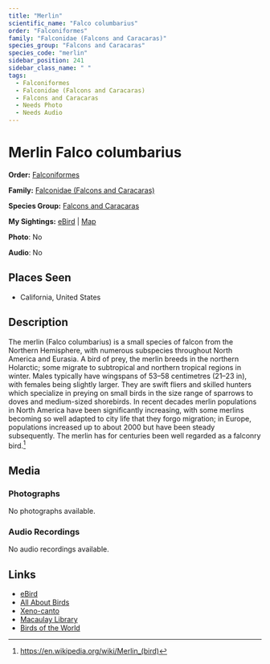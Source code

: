 ```yaml
---
title: "Merlin"
scientific_name: "Falco columbarius"
order: "Falconiformes"
family: "Falconidae (Falcons and Caracaras)"
species_group: "Falcons and Caracaras"
species_code: "merlin"
sidebar_position: 241
sidebar_class_name: " "
tags: 
  - Falconiformes
  - Falconidae (Falcons and Caracaras)
  - Falcons and Caracaras
  - Needs Photo
  - Needs Audio
---
```


# Merlin <span className='sci_name'>Falco columbarius</span>

**Order:** [Falconiformes](/tags/falconiformes)

**Family:** [Falconidae (Falcons and Caracaras)](/tags/falconidae-falcons-and-caracaras)

**Species Group:** [Falcons and Caracaras](/tags/falcons-and-caracaras)

**My Sightings:** [eBird](https://ebird.org/lifelist?r=world&time=life&spp=merlin) | [Map](/map?species_code=merlin)

**Photo**: No 

**Audio**: No

## Places Seen

* California, United States

## Description
The merlin (Falco columbarius) is a small species of falcon from the Northern Hemisphere, with numerous subspecies throughout North America and Eurasia. A bird of prey, the merlin breeds in the northern Holarctic; some migrate to subtropical and northern tropical regions in winter.  Males typically have wingspans of 53–58 centimetres (21–23 in), with females being slightly larger. They are swift fliers and skilled hunters which specialize in preying on small birds in the size range of sparrows to doves and medium-sized shorebirds. In recent decades merlin populations in North America have been significantly increasing, with some merlins becoming so well adapted to city life that they forgo migration; in Europe, populations increased up to about 2000 but have been steady subsequently. The merlin has for centuries been well regarded as a falconry bird.[^1]

[^1]: https://en.wikipedia.org/wiki/Merlin_(bird)

## Media
### Photographs
No photographs available.

### Audio Recordings
No audio recordings available.

## Links
* [eBird](https://ebird.org/species/merlin) 
* [All About Birds](https://www.allaboutbirds.org/guide/merlin) 
* [Xeno-canto](https://www.xeno-canto.org/species/falco-columbarius) 
* [Macaulay Library](https://search.macaulaylibrary.org/catalog?taxonCode=merlin&sort=rating_rank_desc)
* [Birds of the World](https://birdsoftheworld.org/bow/species/merlin)
